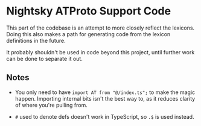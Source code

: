# Nightsky ATProto Support Code

This part of the codebase is an attempt to more closely reflect the lexicons. Doing this also makes a path for
generating code from the lexicon definitions in the future.

It probably shouldn't be used in code beyond this project, until further work can be done to separate it out.

## Notes

- You only need to have `import AT from "@/index.ts";` to make the magic happen. Importing internal bits isn't the best
  way to, as it reduces clarity of where you're pulling from.

- `#` used to denote defs doesn't work in TypeScript, so `.$` is used instead.
